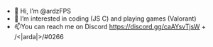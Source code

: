 - 👋 Hi, I’m @ardzFPS
- 👀 I’m interested in coding (JS C) and playing games (Valorant)
- 📫You can reach me on Discord https://discord.gg/caAYsvTjsW + /<|arda|>/#0266

<!---
ardzFPS/ardzFPS is a ✨ special ✨ repository because its `README.md` (this file) appears on your GitHub profile.
You can click the Preview link to take a look at your changes.
--->
